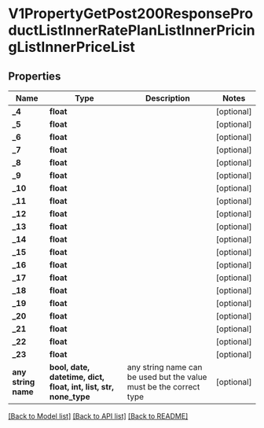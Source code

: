 # V1PropertyGetPost200ResponseProductListInnerRatePlanListInnerPricingListInnerPriceList


## Properties
Name | Type | Description | Notes
------------ | ------------- | ------------- | -------------
**_4** | **float** |  | [optional] 
**_5** | **float** |  | [optional] 
**_6** | **float** |  | [optional] 
**_7** | **float** |  | [optional] 
**_8** | **float** |  | [optional] 
**_9** | **float** |  | [optional] 
**_10** | **float** |  | [optional] 
**_11** | **float** |  | [optional] 
**_12** | **float** |  | [optional] 
**_13** | **float** |  | [optional] 
**_14** | **float** |  | [optional] 
**_15** | **float** |  | [optional] 
**_16** | **float** |  | [optional] 
**_17** | **float** |  | [optional] 
**_18** | **float** |  | [optional] 
**_19** | **float** |  | [optional] 
**_20** | **float** |  | [optional] 
**_21** | **float** |  | [optional] 
**_22** | **float** |  | [optional] 
**_23** | **float** |  | [optional] 
**any string name** | **bool, date, datetime, dict, float, int, list, str, none_type** | any string name can be used but the value must be the correct type | [optional]

[[Back to Model list]](../README.md#documentation-for-models) [[Back to API list]](../README.md#documentation-for-api-endpoints) [[Back to README]](../README.md)


